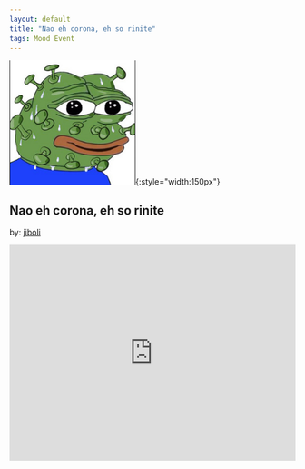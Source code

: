 ```yaml
---
layout: default
title: "Nao eh corona, eh so rinite"
tags: Mood Event
---
```

![Pepe](/assets/img/corona.png){:style="width:150px"}
## Nao eh corona, eh so rinite
by: [jiboli](https://open.spotify.com/user/12144536312)


<iframe src="https://open.spotify.com/embed/playlist/5Uq1CfOEsf1D2UbxEMnv7n" width="100%" height="380" frameborder="0" allowtransparency="true" allow="encrypted-media"></iframe>
